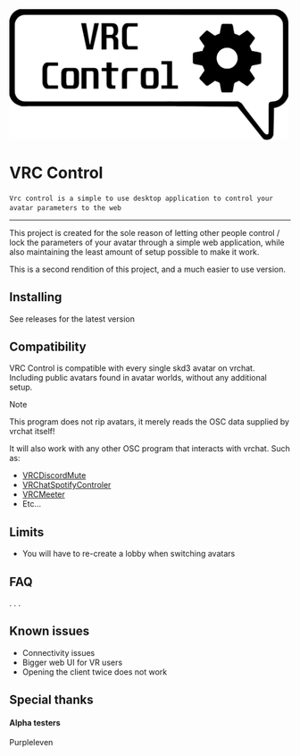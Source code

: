 <img src="images/logo.png" alt="drawing" width="500"/>

# VRC Control

`Vrc control is a simple to use desktop application to control your avatar parameters to the web`

___

This project is created for the sole reason of letting other people control / lock the parameters of your avatar through a simple web application, while also maintaining the least amount of setup possible to make it work.

This is a second rendition of this project, and a much easier to use version.

## Installing

See releases for the latest version

## Compatibility

VRC Control is compatible with every single skd3 avatar on vrchat. Including public avatars found in avatar worlds, without any additional setup.

> [!NOTE]  
> This program does not rip avatars, it merely reads the OSC data supplied by vrchat itself!

It will also work with any other OSC program that interacts with vrchat.
Such as:

- [VRCDiscordMute](https://github.com/I5UCC/VRCDiscordMute)
- [VRChatSpotifyControler](https://github.com/Jakhaxz/VRChatSpotifyControler)
- [VRCMeeter](https://github.com/I5UCC/VRCMeeter)
- Etc...

## Limits

- You will have to re-create a lobby when switching avatars

## FAQ

. . .

## Known issues

- Connectivity issues
- Bigger web UI for VR users
- Opening the client twice does not work

## Special thanks

#### Alpha testers

Purpleleven
